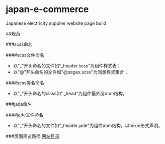 # japan-e-commerce
Japanese electricity supplier website page build

##规范

###scss命名

####scss文件命名
* 以"_"开头命名的文件如"_header.scss"为组件样式表；
* 以"@"开头命名的文件如"@pages.scss"为同类样式集合；

####scss类名命名
* 以"_"开头命名的class如"._head"为组件最外层dom结构。

###jade命名

####jade文件命名
* 以"_"开头命名的文件如"_header.jade"为组件dom结构，以mixin形式声明。

###页面预览路径
[网站目录](https://miller547719886.github.io/kopi6.com/)
